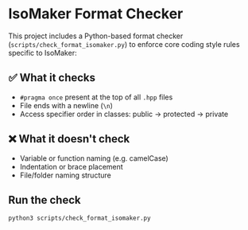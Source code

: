 # IsoMaker Format Checker

This project includes a Python-based format checker (`scripts/check_format_isomaker.py`) to enforce core coding style rules specific to IsoMaker:

## ✅ What it checks
- `#pragma once` present at the top of all `.hpp` files
- File ends with a newline (`\n`)
- Access specifier order in classes: public → protected → private

## ❌ What it doesn't check
- Variable or function naming (e.g. camelCase)
- Indentation or brace placement
- File/folder naming structure

## Run the check

```bash
python3 scripts/check_format_isomaker.py
